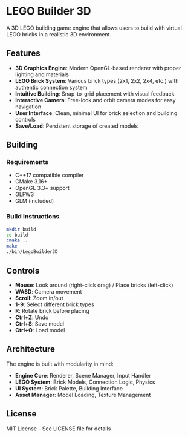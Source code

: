 # LEGO Builder 3D

A 3D LEGO building game engine that allows users to build with virtual LEGO bricks in a realistic 3D environment.

## Features

- **3D Graphics Engine**: Modern OpenGL-based renderer with proper lighting and materials
- **LEGO Brick System**: Various brick types (2x1, 2x2, 2x4, etc.) with authentic connection system
- **Intuitive Building**: Snap-to-grid placement with visual feedback
- **Interactive Camera**: Free-look and orbit camera modes for easy navigation
- **User Interface**: Clean, minimal UI for brick selection and building controls
- **Save/Load**: Persistent storage of created models

## Building

### Requirements
- C++17 compatible compiler
- CMake 3.16+
- OpenGL 3.3+ support
- GLFW3
- GLM (included)

### Build Instructions

```bash
mkdir build
cd build
cmake ..
make
./bin/LegoBuilder3D
```

## Controls

- **Mouse**: Look around (right-click drag) / Place bricks (left-click)
- **WASD**: Camera movement
- **Scroll**: Zoom in/out
- **1-9**: Select different brick types
- **R**: Rotate brick before placing
- **Ctrl+Z**: Undo
- **Ctrl+S**: Save model
- **Ctrl+O**: Load model

## Architecture

The engine is built with modularity in mind:

- **Engine Core**: Renderer, Scene Manager, Input Handler
- **LEGO System**: Brick Models, Connection Logic, Physics
- **UI System**: Brick Palette, Building Interface
- **Asset Manager**: Model Loading, Texture Management

## License

MIT License - See LICENSE file for details